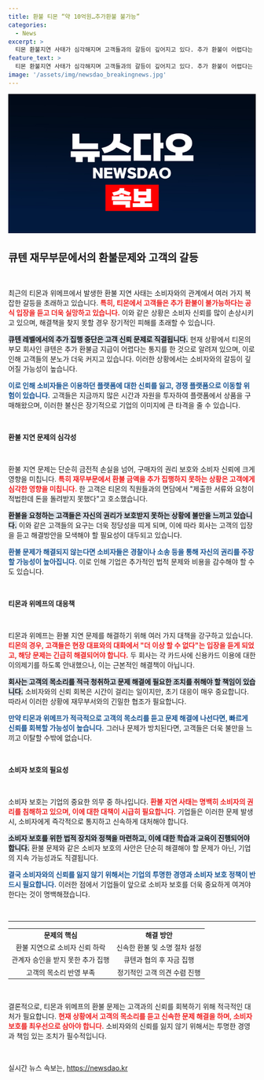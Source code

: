 ```yaml
---
title: 환불 티몬 “약 10억원…추가환불 불가능”
categories:
  - News
excerpt: >
  티몬 환불지연 사태가 심각해지며 고객들과의 갈등이 깊어지고 있다. 추가 환불이 어렵다는 입장에 피해자들은 본사 앞 대치를 이어가고, 큐텐 재무부문에서는 환불금 집행이 막혀 혼란이 가중되고 있다.
feature_text: >
  티몬 환불지연 사태가 심각해지며 고객들과의 갈등이 깊어지고 있다. 추가 환불이 어렵다는 입장에 피해자들은 본사 앞 대치를 이어가고, 큐텐 재무부문에서는 환불금 집행이 막혀 혼란이 가중되고 있다.
image: '/assets/img/newsdao_breakingnews.jpg'
---
```


<p><img src="/assets/img/newsdao_breakingnews.jpg" alt="implanttips 속보" /></p>

<h2 data-ke-size="size26">큐텐 재무부문에서의 환불문제와 고객의 갈등</h2>

<p data-ke-size="size16">&nbsp;</p>

<p>최근의 티몬과 위메프에서 발생한 환불 지연 사태는 소비자와의 관계에서 여러 가지 복잡한 갈등을 초래하고 있습니다. <b><span style="color: #ee2323;">특히, 티몬에서 고객들은 추가 환불이 불가능하다는 공식 입장을 듣고 더욱 실망하고 있습니다.</span></b> 이와 같은 상황은 소비자 신뢰를 많이 손상시키고 있으며, 해결책을 찾지 못할 경우 장기적인 피해를 초래할 수 있습니다.</p>

<p><b><span style="background-color: #21538527;">큐텐 레벨에서의 추가 집행 중단은 고객 신뢰 문제로 직결됩니다.</span></b> 현재 상황에서 티몬의 부모 회사인 큐텐은 추가 환불금 지급이 어렵다는 통지를 한 것으로 알려져 있으며, 이로 인해 고객들의 분노가 더욱 커지고 있습니다. 이러한 상황에서는 소비자와의 갈등이 깊어질 가능성이 높습니다. </p>

<p><b><span style="color: #1a5490;">이로 인해 소비자들은 이용하던 플랫폼에 대한 신뢰를 잃고, 경쟁 플랫폼으로 이동할 위험이 있습니다.</span></b> 고객들은 지금까지 많은 시간과 자원을 투자하여 플랫폼에서 상품을 구매해왔으며, 이러한 불신은 장기적으로 기업의 이미지에 큰 타격을 줄 수 있습니다. </p>

<p data-ke-size="size16">&nbsp;</p>

<div>
<b>환불 지연 문제의 심각성</b>
<p data-ke-size="size16">&nbsp;</p>
</div>

<p>환불 지연 문제는 단순히 금전적 손실을 넘어, 구매자의 권리 보호와 소비자 신뢰에 크게 영향을 미칩니다. <b><span style="color: #ee2323;">특히 재무부문에서 환불 금액을 추가 집행하지 못하는 상황은 고객에게 심각한 영향을 미칩니다.</span></b> 한 고객은 티몬의 직원들과의 면담에서 "제출한 서류와 요청이 적법한데 돈을 돌려받지 못했다"고 호소했습니다.</p>

<p><b><span style="background-color: #21538527;">환불을 요청하는 고객들은 자신의 권리가 보호받지 못하는 상황에 불만을 느끼고 있습니다.</span></b> 이와 같은 고객들의 요구는 더욱 정당성을 띠게 되며, 이에 따라 회사는 고객의 입장을 듣고 해결방안을 모색해야 할 필요성이 대두되고 있습니다.</p>

<p><b><span style="color: #1a5490;">환불 문제가 해결되지 않는다면 소비자들은 경찰이나 소송 등을 통해 자신의 권리를 주장할 가능성이 높아집니다.</span></b> 이로 인해 기업은 추가적인 법적 문제와 비용을 감수해야 할 수도 있습니다.</p>

<p data-ke-size="size16">&nbsp;</p>

<div>
<b>티몬과 위메프의 대응책</b>
<p data-ke-size="size16">&nbsp;</p>
</div>

<p>티몬과 위메프는 환불 지연 문제를 해결하기 위해 여러 가지 대책을 강구하고 있습니다. <b><span style="color: #ee2323;">티몬의 경우, 고객들은 현장 대표와의 대화에서 "더 이상 할 수 없다"는 입장을 듣게 되었고, 해당 문제는 긴급히 해결되어야 합니다.</span></b> 두 회사는 각 카드사에 신용카드 이용에 대한 이의제기를 하도록 안내했으나, 이는 근본적인 해결책이 아닙니다.</p>

<p><b><span style="background-color: #21538527;">회사는 고객의 목소리를 적극 청취하고 문제 해결에 필요한 조치를 취해야 할 책임이 있습니다.</span></b> 소비자와의 신뢰 회복은 시간이 걸리는 일이지만, 초기 대응이 매우 중요합니다. 따라서 이러한 상황에 재무부서와의 긴밀한 협조가 필요합니다.</p>

<p><b><span style="color: #1a5490;">만약 티몬과 위메프가 적극적으로 고객의 목소리를 듣고 문제 해결에 나선다면, 빠르게 신뢰를 회복할 가능성이 높습니다.</span></b> 그러나 문제가 방치된다면, 고객들은 더욱 불만을 느끼고 이탈할 수밖에 없습니다.</p>

<p data-ke-size="size16">&nbsp;</p>

<div>
<b>소비자 보호의 필요성</b>
<p data-ke-size="size16">&nbsp;</p>
</div>

<p>소비자 보호는 기업의 중요한 의무 중 하나입니다. <b><span style="color: #ee2323;">환불 지연 사태는 명백히 소비자의 권리를 침해하고 있으며, 이에 대한 대책이 시급히 필요합니다.</span></b> 기업들은 이러한 문제 발생 시, 소비자에게 즉각적으로 통지하고 신속하게 대처해야 합니다. </p>

<p><b><span style="background-color: #21538527;">소비자 보호를 위한 법적 장치와 정책을 마련하고, 이에 대한 학습과 교육이 진행되어야 합니다.</span></b> 환불 문제와 같은 소비자 보호의 사안은 단순히 해결해야 할 문제가 아닌, 기업의 지속 가능성과도 직결됩니다.</p>

<p><b><span style="color: #1a5490;">결국 소비자와의 신뢰를 잃지 않기 위해서는 기업의 투명한 경영과 소비자 보호 정책이 반드시 필요합니다.</span></b> 이러한 점에서 기업들이 앞으로 소비자 보호를 더욱 중요하게 여겨야 한다는 것이 명백해졌습니다.</p>

<p data-ke-size="size16">&nbsp;</p>

<hr>

<table>
    <tr>
        <td style="text-align: center; height: 17px;"><b>문제의 핵심</b></td>
        <td style="text-align: center; height: 17px;"><b>해결 방안</b></td>
    </tr>
    <tr>
        <td style="text-align: center; height: 17px;">환불 지연으로 소비자 신뢰 하락</td>
        <td style="text-align: center; height: 17px;">신속한 환불 및 소명 절차 설정</td>
    </tr>
    <tr>
        <td style="text-align: center; height: 17px;">관계자 승인을 받지 못한 추가 집행</td>
        <td style="text-align: center; height: 17px;">큐텐과 협의 후 자금 집행</td>
    </tr>
    <tr>
        <td style="text-align: center; height: 17px;">고객의 목소리 반영 부족</td>
        <td style="text-align: center; height: 17px;">정기적인 고객 의견 수렴 진행</td>
    </tr>
</table>

<p data-ke-size="size16">&nbsp;</p>

<p>결론적으로, 티몬과 위메프의 환불 문제는 고객과의 신뢰를 회복하기 위해 적극적인 대처가 필요합니다. <b><span style="color: #ee2323;">현재 상황에서 고객의 목소리를 듣고 신속한 문제 해결을 하며, 소비자 보호를 최우선으로 삼아야 합니다.</span></b> 소비자와의 신뢰를 잃지 않기 위해서는 투명한 경영과 책임 있는 조치가 필수적입니다. </p>

<p data-ke-size="size16">&nbsp;</p>
실시간 뉴스 속보는, <a href="https://newsdao.kr" rel="dofollow">https://newsdao.kr</a>


